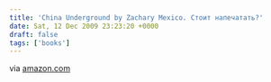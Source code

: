 ```yaml
---
title: 'China Underground by Zachary Mexico. Стоит напечатать?'
date: Sat, 12 Dec 2009 23:23:20 +0000
draft: false
tags: ['books']
---
```



via [amazon.com](http://www.amazon.com/China-Underground-Zachary-Mexico/dp/1593762232/ref=sr_1_1?ie=UTF8&s=books&qid=1260659838&sr=1-1)
